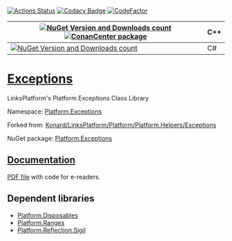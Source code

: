 [![Actions Status](https://github.com/linksplatform/Exceptions/workflows/CD/badge.svg)](https://github.com/linksplatform/Exceptions/actions?workflow=CD)
[![Codacy Badge](https://api.codacy.com/project/badge/Grade/db978d394fc8483395a46e8a6233bfe2)](https://app.codacy.com/gh/linksplatform/Exceptions?utm_source=github.com&utm_medium=referral&utm_content=linksplatform/Exceptions&utm_campaign=Badge_Grade_Settings)
[![CodeFactor](https://www.codefactor.io/repository/github/linksplatform/exceptions/badge)](https://www.codefactor.io/repository/github/linksplatform/exceptions)

| [![NuGet Version and Downloads count](https://img.shields.io/nuget/v/Platform.Exceptions.TemplateLibrary?label=nuget&style=flat)](https://www.nuget.org/packages/Platform.Exceptions.TemplateLibrary) [![ConanCenter package](https://repology.org/badge/version-for-repo/conancenter/platform.exceptions.svg)](https://conan.io/center/platform.exceptions) | __C++__  |
|-|-|
| [![NuGet Version and Downloads count](https://img.shields.io/nuget/v/Platform.Exceptions?label=nuget&style=flat)](https://www.nuget.org/packages/Platform.Exceptions) | C# |

# [Exceptions](https://github.com/linksplatform/Exceptions)

LinksPlatform's Platform.Exceptions Class Library

Namespace: [Platform.Exceptions](https://linksplatform.github.io/Exceptions/csharp/api/Platform.Exceptions.html)

Forked from: [Konard/LinksPlatform/Platform/Platform.Helpers/Exceptions](https://github.com/Konard/LinksPlatform/tree/0c85f236b75e6e3110790008b1a379c03c954501/Platform/Platform.Helpers/Exceptions)

NuGet package: [Platform.Exceptions](https://www.nuget.org/packages/Platform.Exceptions)

## [Documentation](https://linksplatform.github.io/Exceptions)
[PDF file](https://linksplatform.github.io/Exceptions/csharp/Platform.Exceptions.pdf) with code for e-readers.

## Dependent libraries
*   [Platform.Disposables](https://github.com/linksplatform/Disposables)
*   [Platform.Ranges](https://github.com/linksplatform/Ranges)
*   [Platform.Reflection.Sigil](https://github.com/linksplatform/Reflection.Sigil)
